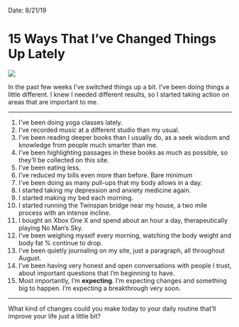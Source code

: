 Date: 8/21/19

# 15 Ways That I’ve Changed Things Up Lately

![][image-1]

In the past few weeks I’ve switched things up a bit. I’ve been doing things a little different. I knew I needed different results, so I started taking action on areas that are important to me.

---- 

1. I’ve been doing yoga classes lately.
2. I’ve recorded music at a different studio than my usual.
3. I’ve been reading deeper books than I usually do, as a seek wisdom and knowledge from people much smarter than me.
4. I’ve been highlighting passages in these books as much as possible, so they’ll be collected on this site.
5. I’ve been eating less.
6. I’ve reduced my bills even more than before. Bare minimum
7. I’ve been doing as many pull-ups that my body allows in a day.
8. I started taking my depression and anxiety medicine again.
9. I started making my bed each morning.
10. I started running the Twinspan bridge near my house, a two mile process with an intense incline.
11. I bought an Xbox One X and spend about an hour a day, therapeutically playing No Man’s Sky.
12. I’ve been weighing myself every morning, watching the body weight and body fat % continue to drop.
13. I’ve been quietly journaling on my site, just a paragraph, all throughout August.
14. I’ve been having very honest and open conversations with people I trust, about important questions that I’m beginning to have.
15. Most importantly, I’m **expecting**. I’m expecting changes and something big to happen. I’m expecting a breakthrough very soon.

---- 

What kind of changes could you make today to your daily routine that’ll improve your life just a little bit?

[image-1]:	https://images.unsplash.com/photo-1566108253897-1dddd5752dac?ixlib=rb-1.2.1&ixid=eyJhcHBfaWQiOjEyMDd9&auto=format&fit=crop&w=1950&q=80
